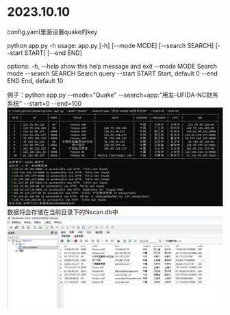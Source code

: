 # 2023.10.10
config.yaml里面设置quake的key

python app.py -h
usage: app.py [-h] [--mode MODE] [--search SEARCH] [--start START] [--end END]

options:
  -h, --help       show this help message and exit
  --mode MODE      Search mode
  --search SEARCH  Search query
  --start START    Start, default 0
  --end END        End, default 10

例子：python app.py --mode="Quake" --search=app:"用友-UFIDA-NC财务系统" --start=0 --end=100
![image](https://github.com/Wrin9/Lazys/blob/main/1.png)
数据将会存储在当前目录下的Nscan.db中
![image](https://github.com/Wrin9/Lazys/blob/main/2.png)
